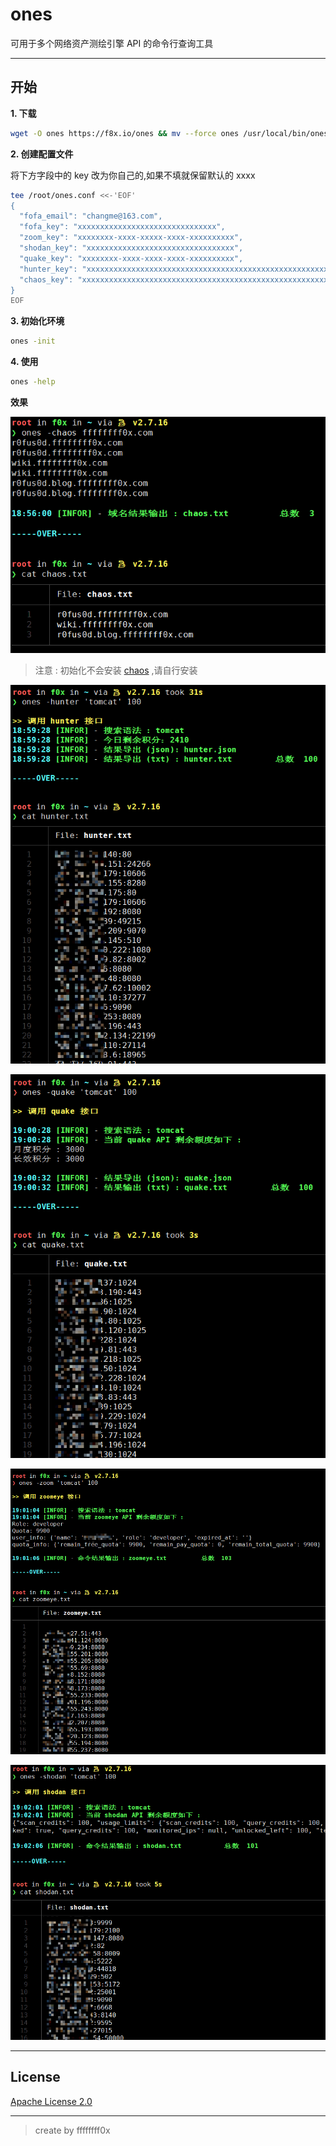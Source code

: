# ones

可用于多个网络资产测绘引擎 API 的命令行查询工具

---

## 开始

**1. 下载**
```bash
wget -O ones https://f8x.io/ones && mv --force ones /usr/local/bin/ones && chmod +x /usr/local/bin/ones
```

**2. 创建配置文件**

将下方字段中的 key 改为你自己的,如果不填就保留默认的 xxxx
```bash
tee /root/ones.conf <<-'EOF'
{
  "fofa_email": "changme@163.com",
  "fofa_key": "xxxxxxxxxxxxxxxxxxxxxxxxxxxxxxx",
  "zoom_key": "xxxxxxxx-xxxx-xxxxx-xxxx-xxxxxxxxxx",
  "shodan_key": "xxxxxxxxxxxxxxxxxxxxxxxxxxxxxxxxx",
  "quake_key": "xxxxxxxx-xxxx-xxxx-xxxx-xxxxxxxxxx",
  "hunter_key": "xxxxxxxxxxxxxxxxxxxxxxxxxxxxxxxxxxxxxxxxxxxxxxxxxxxxxxxxxxxxxxxx",
  "chaos_key": "xxxxxxxxxxxxxxxxxxxxxxxxxxxxxxxxxxxxxxxxxxxxxxxxxxxxxxxxxxxxxxxx"
}
EOF
```

**3. 初始化环境**
```bash
ones -init
```

**4. 使用**

```bash
ones -help
```

**效果**

![](./assets/img/1.png)

> 注意 : 初始化不会安装 [chaos](https://github.com/projectdiscovery/chaos-client) ,请自行安装

![](./assets/img/2.png)

![](./assets/img/3.png)

![](./assets/img/4.png)

![](./assets/img/5.png)

---

## License

[Apache License 2.0](https://github.com/ffffffff0x/name-fuzz/blob/main/LICENSE)

---

> create by ffffffff0x
